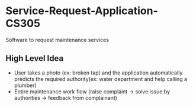 # Service-Request-Application-CS305
Software to request maintenance services

## High Level Idea

- User takes a photo (ex: broken tap) and the application automatically predicts the required authority(ex: water department and help calling a plumber)
- Entire maintenance work flow (raise complaint -> solve issue by authorities -> feedback from complainant) 



